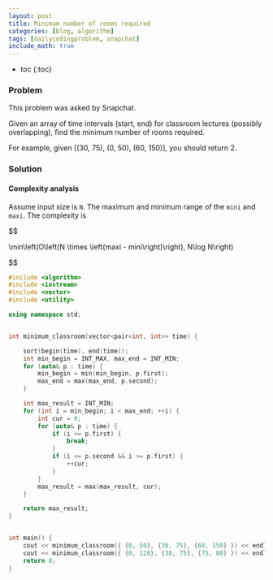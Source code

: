 ```yaml
---
layout: post
title: Minimum number of rooms required
categories: [blog, algorithm]
tags: [dailycodingproblem, snapchat]
include_math: true
---
```


+ toc
{:toc}

### Problem

This problem was asked by Snapchat.

Given an array of time intervals (start, end) for classroom lectures (possibly overlapping),
find the minimum number of rooms required.

For example, given [(30, 75), (0, 50), (60, 150)], you should return 2.

### Solution

#### Complexity analysis

Assume input size is `N`. The maximum and minimum range of the `mini` and `maxi`. The complexity
is

$$

\min\left(O\left(N \times \left(maxi - mini\right)\right), N\log N\right)

$$

```cpp
#include <algorithm>
#include <iostream>
#include <vector>
#include <utility>

using namespace std;


int minimum_classroom(vector<pair<int, int>> time) {

    sort(begin(time), end(time));
    int min_begin = INT_MAX, max_end = INT_MIN;
    for (auto& p : time) {
        min_begin = min(min_begin, p.first);
        max_end = max(max_end, p.second);
    }

    int max_result = INT_MIN;
    for (int i = min_begin; i < max_end; ++i) {
        int cur = 0;
        for (auto& p : time) {
            if (i <= p.first) {
                break;
            }
            if (i <= p.second && i >= p.first) {
                ++cur;
            }
        }
        max_result = max(max_result, cur);
    }

    return max_result;
}


int main() {
    cout << minimum_classroom({ {0, 50}, {30, 75}, {60, 150} }) << endl;
    cout << minimum_classroom({ {0, 120}, {30, 75}, {75, 80} }) << endl;
    return 0;
}
```



